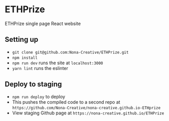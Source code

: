 # ETHPrize
ETHPrize single page React website

## Setting up
- `git clone git@github.com:Nona-Creative/ETHPrize.git`
- `npm install`
- `npm run dev` runs the site at `localhost:3000`
- `yarn lint` runs the eslinter

## Deploy to staging
- `npm run deploy` to deploy
- This pushes the compiled code to a second repo at `https://github.com/Nona-Creative/nona-creative.github.io-ETHprize`
- View staging Github page at `https://nona-creative.github.io/ETHPrize`
